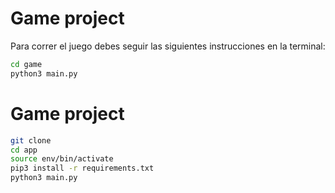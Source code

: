 # Game project

Para correr el juego debes seguir las siguientes instrucciones en la terminal:

```sh
cd game
python3 main.py
```


# Game project

```sh
git clone
cd app
source env/bin/activate
pip3 install -r requirements.txt
python3 main.py
```